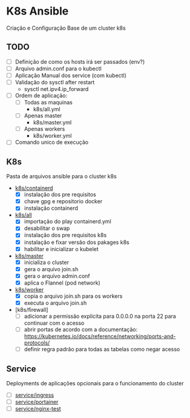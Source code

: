 # K8s Ansible

Criação e Configuração Base de um cluster k8s

## TODO

- [ ] Definição de como os hosts irá ser passados (env?)
- [ ] Arquivo admin.conf para o kubectl
- [ ] Aplicação Manual dos service (com kubectl)
- [ ] Validação do sysctl after restart
  - sysctl net.ipv4.ip_forward
- [ ] Ordem de aplicação:
  - [ ] Todas as maquinas 
    - k8s/all.yml
  - [ ] Apenas master
    - k8s/master.yml
  - [ ] Apenas workers
    - k8s/worker.yml
- [ ] Comando unico de execução

## K8s

Pasta de arquivos ansible para o cluster k8s

- [k8s/containerd](k8s/containerd.yml)
  - [x] instalação dos pre requisitos
  - [x] chave gpg e repositorio docker
  - [x] instalação containerd

- [k8s/all](k8s/all.yml)
  - [x] importação do play containerd.yml
  - [x] desabilitar o swap
  - [x] instalação dos pre requisitos k8s
  - [x] instalação e fixar versão dos pakages k8s
  - [x] habilitar e inicializar o kubelet

- [k8s/master](k8s/master.yml)
  - [x] inicializa o cluster
  - [x] gera o arquivo join.sh
  - [x] gera o arquivo admin.conf
  - [x] aplica o Flannel (pod network)

- [k8s/worker](k8s/worker.yml)
  - [x] copia o arquivo join.sh para os workers
  - [x] executa o arquivo join.sh

- [k8s/firewall]
  - [ ] adicionar a permissão explicita para 0.0.0.0 na porta 22 para continuar com o acesso
  - [ ] abrir portas de acordo com a documentação: https://kubernetes.io/docs/reference/networking/ports-and-protocols/
  - [ ] definir regra padrão para todas as tabelas como negar acesso

## Service

Deployments de aplicações opcionais para o funcionamento do cluster

- [ ] [service/ingress](service/ingress.yml)
- [ ] [service/portainer](service/portainer.yml)
- [ ] [service/nginx-test](service/nginx.test.yml)
